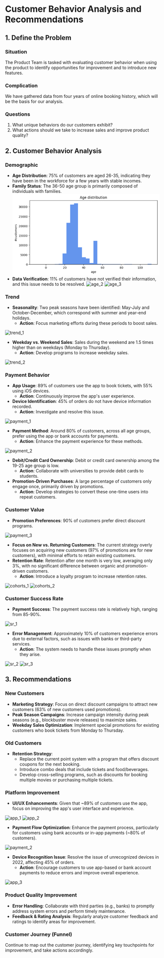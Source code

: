 # **Customer Behavior Analysis and Recommendations**
## **1. Define the Problem**
### **Situation**
The Product Team is tasked with evaluating customer behavior when using the product to identify opportunities for improvement and to introduce new features.

### **Complication**
We have gathered data from four years of online booking history, which will be the basis for our analysis.

### **Questions**
1. What unique behaviors do our customers exhibit?
2. What actions should we take to increase sales and improve product quality?

## **2. Customer Behavior Analysis**
### **Demographic**
- **Age Distribution**: 75% of customers are aged 26-35, indicating they have been in the workforce for a few years with stable incomes.
- **Family Status**: The 36-50 age group is primarily composed of individuals with families.
![age_1](Readme-img/age_1.png)
- **Data Verification**: 11% of customers have not verified their information, and this issue needs to be resolved.
![age_2](age_2.png)
![age_3](age_3.png)
### **Trend**
- **Seasonality**: Two peak seasons have been identified: May-July and October-December, which correspond with summer and year-end holidays.
  - **Action**: Focus marketing efforts during these periods to boost sales.

![trend_1](trend_1.png)

- **Weekday vs. Weekend Sales**: Sales during the weekend are 1.5 times higher than on weekdays (Monday to Thursday).
  - **Action**: Develop programs to increase weekday sales.

![trend_2](trend_2.png)
### **Payment Behavior**
- **App Usage**: 89% of customers use the app to book tickets, with 55% using iOS devices.
  - **Action**: Continuously improve the app's user experience.
- **Device Identification**: 45% of orders do not have device information recorded.
  - **Action**: Investigate and resolve this issue.

![payment_1](payment_1.png)
- **Payment Method**: Around 80% of customers, across all age groups, prefer using the app or bank accounts for payments.
  - **Action**: Enhance the payment experience for these methods.

![payment_2](payment_2.png)
- **Debit/Credit Card Ownership**: Debit or credit card ownership among the 19-25 age group is low.
  - **Action**: Collaborate with universities to provide debit cards to students.
- **Promotion-Driven Purchases**: A large percentage of customers only engage once, primarily driven by promotions.
  - **Action**: Develop strategies to convert these one-time users into repeat customers.
### **Customer Value**
- **Promotion Preferences**: 90% of customers prefer direct discount programs.

![payment_3](payment_3.png)
- **Focus on New vs. Returning Customers**: The current strategy overly focuses on acquiring new customers (97% of promotions are for new customers), with minimal efforts to retain existing customers.
- **Retention Rate**: Retention after one month is very low, averaging only 3%, with no significant difference between organic and promotion-driven customers.
  - **Action**: Introduce a loyalty program to increase retention rates.

![cohorts_1](cohorts_1.png)
![cohorts_2](cohorts_2.png)
### **Customer Success Rate**
- **Payment Success**: The payment success rate is relatively high, ranging from 85-90%.

![sr_1](sr_1.png)
- **Error Management**: Approximately 10% of customers experience errors due to external factors, such as issues with banks or third-party services.
  - **Action**: The system needs to handle these issues promptly when they arise.

![sr_2](sr_2.png)
![sr_3](sr_3.png)
## **3. Recommendations**
### **New Customers**
- **Marketing Strategy**: Focus on direct discount campaigns to attract new customers (63% of new customers used promotions).
- **Peak Season Campaigns**: Increase campaign intensity during peak seasons (e.g., blockbuster movie releases) to maximize sales.
- **Weekday Sales Optimization**: Implement special promotions for existing customers who book tickets from Monday to Thursday.
### **Old Customers**
- **Retention Strategy**:
  - Replace the current point system with a program that offers discount coupons for the next booking.
  - Introduce combo deals that include tickets and food/beverages.
  - Develop cross-selling programs, such as discounts for booking multiple movies or purchasing multiple tickets.
### **Platform Improvement**
- **UI/UX Enhancements**: Given that ~89% of customers use the app, focus on improving the app's user interface and experience.

![app_1](app_1.png)
![app_2](app_2.png)
- **Payment Flow Optimization**: Enhance the payment process, particularly for customers using bank accounts or in-app payments (~80% of customers).

![payment_2](payment_2.png)
- **Device Recognition Issue**: Resolve the issue of unrecognized devices in 2022, affecting 45% of orders.
  - **Action**: Encourage customers to use app-based or bank account payments to reduce errors and improve overall experience.

![app_3](app_3.png)
### **Product Quality Improvement**
- **Error Handling**: Collaborate with third parties (e.g., banks) to promptly address system errors and perform timely maintenance.
- **Feedback & Rating Analysis**: Regularly analyze customer feedback and ratings to identify areas for improvement.
### **Customer Journey (Funnel)**
Continue to map out the customer journey, identifying key touchpoints for improvement, and take actions accordingly.
